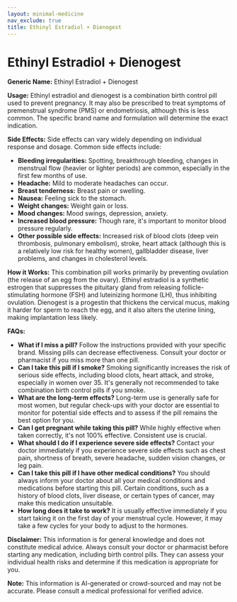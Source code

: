 ```yaml
---
layout: minimal-medicine
nav_exclude: true
title: Ethinyl Estradiol + Dienogest
---
```


# Ethinyl Estradiol + Dienogest

**Generic Name:** Ethinyl Estradiol + Dienogest

**Usage:**  Ethinyl estradiol and dienogest is a combination birth control pill used to prevent pregnancy.  It may also be prescribed to treat symptoms of premenstrual syndrome (PMS) or endometriosis,  although this is less common.  The specific brand name and formulation will determine the exact indication.

**Side Effects:**  Side effects can vary widely depending on individual response and dosage. Common side effects include:

* **Bleeding irregularities:**  Spotting, breakthrough bleeding, changes in menstrual flow (heavier or lighter periods) are common, especially in the first few months of use.
* **Headache:**  Mild to moderate headaches can occur.
* **Breast tenderness:**  Breast pain or swelling.
* **Nausea:**  Feeling sick to the stomach.
* **Weight changes:** Weight gain or loss.
* **Mood changes:**  Mood swings, depression, anxiety.
* **Increased blood pressure:**  Though rare, it's important to monitor blood pressure regularly.
* **Other possible side effects:**  Increased risk of blood clots (deep vein thrombosis, pulmonary embolism), stroke, heart attack (although this is a relatively low risk for healthy women), gallbladder disease, liver problems, and changes in cholesterol levels.


**How it Works:** This combination pill works primarily by preventing ovulation (the release of an egg from the ovary).  Ethinyl estradiol is a synthetic estrogen that suppresses the pituitary gland from releasing follicle-stimulating hormone (FSH) and luteinizing hormone (LH), thus inhibiting ovulation. Dienogest is a progestin that thickens the cervical mucus, making it harder for sperm to reach the egg, and it also alters the uterine lining, making implantation less likely.

**FAQs:**

* **What if I miss a pill?**  Follow the instructions provided with your specific brand. Missing pills can decrease effectiveness.  Consult your doctor or pharmacist if you miss more than one pill.
* **Can I take this pill if I smoke?** Smoking significantly increases the risk of serious side effects, including blood clots, heart attack, and stroke, especially in women over 35.  It's generally not recommended to take combination birth control pills if you smoke.
* **What are the long-term effects?**  Long-term use is generally safe for most women, but regular check-ups with your doctor are essential to monitor for potential side effects and to assess if the pill remains the best option for you.
* **Can I get pregnant while taking this pill?** While highly effective when taken correctly, it's not 100% effective.  Consistent use is crucial.
* **What should I do if I experience severe side effects?**  Contact your doctor immediately if you experience severe side effects such as chest pain, shortness of breath, severe headache, sudden vision changes, or leg pain.
* **Can I take this pill if I have other medical conditions?**  You should always inform your doctor about all your medical conditions and medications before starting this pill.  Certain conditions, such as a history of blood clots, liver disease, or certain types of cancer, may make this medication unsuitable.
* **How long does it take to work?**  It is usually effective immediately if you start taking it on the first day of your menstrual cycle.  However, it may take a few cycles for your body to adjust to the hormones.


**Disclaimer:** This information is for general knowledge and does not constitute medical advice. Always consult your doctor or pharmacist before starting any medication, including birth control pills. They can assess your individual health risks and determine if this medication is appropriate for you.


**Note:** This information is AI-generated or crowd-sourced and may not be accurate. Please consult a medical professional for verified advice.